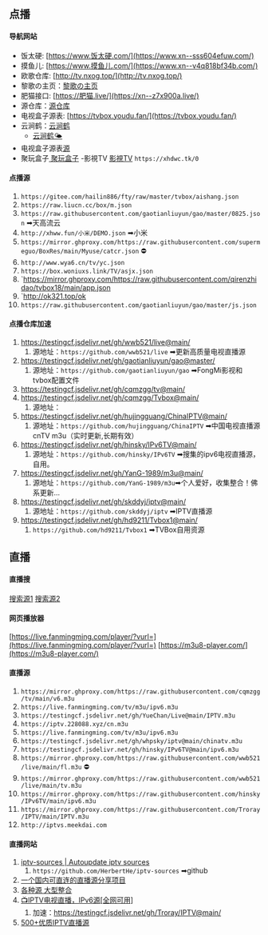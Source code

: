 
## 点播

#### 导航网站

- 饭太硬: [https://www.饭太硬.com/](https://www.xn--sss604efuw.com/)
- 摸鱼儿: [https://www.摸鱼儿.com/](https://www.xn--v4q818bf34b.com/)
- 欧歌仓库: [http://tv.nxog.top/](http://tv.nxog.top/)
- 黎歌の主页：[黎歌の主页](https://lige.chat/)
- 肥猫接口: [https://肥猫.live/](https://xn--z7x900a.live/)
- 源仓库：[源仓库](https://www.yckceo.com/index/applist/tvbox.html)
- 电视盒子源表: [https://tvbox.youdu.fan/](https://tvbox.youdu.fan/)
- 云涧鹤：[云涧鹤](https://flowus.cn/share/cb13f47f-f1fa-41d4-bcc6-e184bcc64f56)
	- [ 云涧鹤🌤️](https://www.i46.top/jsjc/29.html)
- 电视盒子源表[源](https://cyuan.netlify.app/)
- 聚玩盒子[ 聚玩盒子](https://www.juwanhezi.com/other/jsonlist)
-影視TV [影視TV](https://xhdwc.tk/)
	 `https://xhdwc.tk/0`  


#### 点播源
1. `https://gitee.com/hailin886/fty/raw/master/tvbox/aishang.json`
2. `https://raw.liucn.cc/box/m.json`
3. `https://raw.githubusercontent.com/gaotianliuyun/gao/master/0825.json`  ➡天高流云
4. `http://xhww.fun/小米/DEMO.json`  ➡小米
5. `https://mirror.ghproxy.com/https://raw.githubusercontent.com/supermeguo/BoxRes/main/Myuse/catcr.json` ⛔
6.  `http://www.wya6.cn/tv/yc.json`
7. `https://box.woniuxs.link/TV/asjx.json`
8. `https://mirror.ghproxy.com/https://raw.githubusercontent.com/qirenzhidao/tvbox18/main/app.json
9. `http://ok321.top/ok 
10. `https://raw.githubusercontent.com/gaotianliuyun/gao/master/js.json `


#### 点播仓库加速

1. https://testingcf.jsdelivr.net/gh/wwb521/live@main/ 
	1. 源地址：`https://github.com/wwb521/live` ➡更新高质量电视直播源
2. https://testingcf.jsdelivr.net/gh/gaotianliuyun/gao@master/
	1. 源地址：`https://github.com/gaotianliuyun/gao`  ➡FongMi影视和tvbox配置文件
3. https://testingcf.jsdelivr.net/gh/cqmzgg/tv@main/
4. https://testingcf.jsdelivr.net/gh/cqmzgg/Tvbox@main/
	1. 源地址：
5. https://testingcf.jsdelivr.net/gh/hujingguang/ChinaIPTV@main/
	1. 源地址：`https://github.com/hujingguang/ChinaIPTV` ➡中国电视直播源 cnTV m3u（实时更新,长期有效）
6. https://testingcf.jsdelivr.net/gh/hinsky/IPv6TV@main/
	1. 源地址：`https://github.com/hinsky/IPv6TV`  ➡搜集的ipv6电视直播源，自用。
7. https://testingcf.jsdelivr.net/gh/YanG-1989/m3u@main/
	1. 源地址：`https://github.com/YanG-1989/m3u`➡个人爱好，收集整合！佛系更新…
8.  https://testingcf.jsdelivr.net/gh/skddyj/iptv@main/
	1. 源地址：`https://github.com/skddyj/iptv` ➡IPTV直播源
9. https://testingcf.jsdelivr.net/gh/hd9211/Tvbox1@main/ 
	1. `https://github.com/hd9211/Tvbox1` ➡TVBox自用资源



## 直播

#### 直播搜

[搜索源1](http://tonkiang.us/)
[搜索源2](https://www.foodieguide.com/iptvsearch)

#### 网页播放器

[https://live.fanmingming.com/player/?vurl=](https://live.fanmingming.com/player/?vurl=)
[https://m3u8-player.com/](https://m3u8-player.com/)

#### 直播源

1. `https://mirror.ghproxy.com/https://raw.githubusercontent.com/cqmzgg/tv/main/v6.m3u`
2. `https://live.fanmingming.com/tv/m3u/ipv6.m3u `
3. `https://testingcf.jsdelivr.net/gh/YueChan/Live@main/IPTV.m3u`
4. `https://iptv.228088.xyz/cn.m3u`
5. `https://live.fanmingming.com/tv/m3u/ipv6.m3u`
6. `https://testingcf.jsdelivr.net/gh/whpsky/iptv@main/chinatv.m3u`
7. `https://testingcf.jsdelivr.net/gh/hinsky/IPv6TV@main/ipv6.m3u`
8. `https://mirror.ghproxy.com/https://raw.githubusercontent.com/wwb521/live/main/fl.m3u`  ⛔
9. `https://mirror.ghproxy.com/https://raw.githubusercontent.com/wwb521/live/main/tv.m3u` 
10. `https://mirror.ghproxy.com/https://raw.githubusercontent.com/hinsky/IPv6TV/main/ipv6.m3u`
11. `https://mirror.ghproxy.com/https://raw.githubusercontent.com/Troray/IPTV/main/IPTV.m3u`
12. `http://iptvs.meekdai.com`

#### 直播网站

1. [iptv-sources | Autoupdate iptv sources](https://m3u.ibert.me/)
	1. `https://github.com/HerbertHe/iptv-sources` ➡github
2. [一个国内可直连的直播源分享项目]( https://live.zhoujie218.top/)
 1. [各种源 大型整合](https://zgq-inc.github.io/source/)
3. [📺IPTV电视直播，IPv6源[全网可用]](https://github.com/Troray/IPTV)
	1. 加速：https://testingcf.jsdelivr.net/gh/Troray/IPTV@main/
4. [500+优质IPTV直播源 ](https://www.upx8.com/4005)

